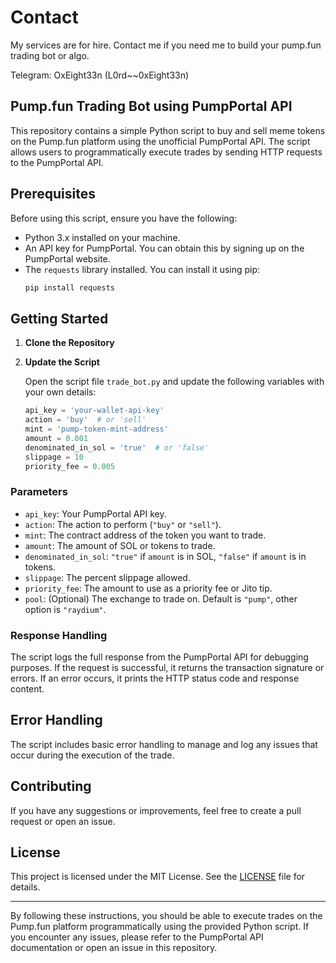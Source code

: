 # Contact
My services are for hire. Contact me if you need me to build your pump.fun trading bot or algo.

Telegram: OxEight33n (L0rd~~0xEight33n)

## Pump.fun Trading Bot using PumpPortal API

This repository contains a simple Python script to buy and sell meme tokens on the Pump.fun platform using the unofficial PumpPortal API. The script allows users to programmatically execute trades by sending HTTP requests to the PumpPortal API.

## Prerequisites

Before using this script, ensure you have the following:

- Python 3.x installed on your machine.
- An API key for PumpPortal. You can obtain this by signing up on the PumpPortal website.
- The `requests` library installed. You can install it using pip:
  ```sh
  pip install requests
  ```

## Getting Started

1. **Clone the Repository**


2. **Update the Script**

   Open the script file `trade_bot.py` and update the following variables with your own details:
   ```python
   api_key = 'your-wallet-api-key'
   action = 'buy'  # or 'sell'
   mint = 'pump-token-mint-address'
   amount = 0.001
   denominated_in_sol = 'true'  # or 'false'
   slippage = 10
   priority_fee = 0.005
   ```


### Parameters

- `api_key`: Your PumpPortal API key.
- `action`: The action to perform (`"buy"` or `"sell"`).
- `mint`: The contract address of the token you want to trade.
- `amount`: The amount of SOL or tokens to trade.
- `denominated_in_sol`: `"true"` if `amount` is in SOL, `"false"` if `amount` is in tokens.
- `slippage`: The percent slippage allowed.
- `priority_fee`: The amount to use as a priority fee or Jito tip.
- `pool`: (Optional) The exchange to trade on. Default is `"pump"`, other option is `"raydium"`.

### Response Handling

The script logs the full response from the PumpPortal API for debugging purposes. If the request is successful, it returns the transaction signature or errors. If an error occurs, it prints the HTTP status code and response content.

## Error Handling

The script includes basic error handling to manage and log any issues that occur during the execution of the trade.

## Contributing

If you have any suggestions or improvements, feel free to create a pull request or open an issue.

## License

This project is licensed under the MIT License. See the [LICENSE](LICENSE) file for details.

---

By following these instructions, you should be able to execute trades on the Pump.fun platform programmatically using the provided Python script. If you encounter any issues, please refer to the PumpPortal API documentation or open an issue in this repository.
